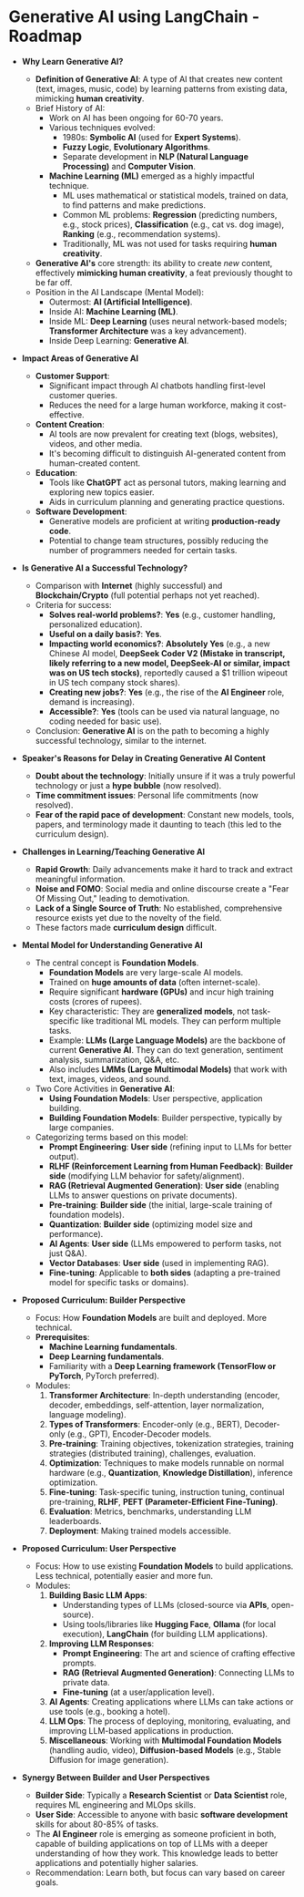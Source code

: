 # Generative AI using LangChain - Roadmap
* **Why Learn Generative AI?**
    * **Definition of Generative AI**: A type of AI that creates new content (text, images, music, code) by learning patterns from existing data, mimicking **human creativity**.
    * Brief History of AI:
        * Work on AI has been ongoing for 60-70 years.
        * Various techniques evolved:
            * 1980s: **Symbolic AI** (used for **Expert Systems**).
            * **Fuzzy Logic**, **Evolutionary Algorithms**.
            * Separate development in **NLP (Natural Language Processing)** and **Computer Vision**.
        * **Machine Learning (ML)** emerged as a highly impactful technique.
            * ML uses mathematical or statistical models, trained on data, to find patterns and make predictions.
            * Common ML problems: **Regression** (predicting numbers, e.g., stock prices), **Classification** (e.g., cat vs. dog image), **Ranking** (e.g., recommendation systems).
            * Traditionally, ML was not used for tasks requiring **human creativity**.
    * **Generative AI's** core strength: its ability to create *new* content, effectively **mimicking human creativity**, a feat previously thought to be far off.
    * Position in the AI Landscape (Mental Model):
        * Outermost: **AI (Artificial Intelligence)**.
        * Inside AI: **Machine Learning (ML)**.
        * Inside ML: **Deep Learning** (uses neural network-based models; **Transformer Architecture** was a key advancement).
        * Inside Deep Learning: **Generative AI**.

* **Impact Areas of Generative AI**
    * **Customer Support**:
        * Significant impact through AI chatbots handling first-level customer queries.
        * Reduces the need for a large human workforce, making it cost-effective.
    * **Content Creation**:
        * AI tools are now prevalent for creating text (blogs, websites), videos, and other media.
        * It's becoming difficult to distinguish AI-generated content from human-created content.
    * **Education**:
        * Tools like **ChatGPT** act as personal tutors, making learning and exploring new topics easier.
        * Aids in curriculum planning and generating practice questions.
    * **Software Development**:
        * Generative models are proficient at writing **production-ready code**.
        * Potential to change team structures, possibly reducing the number of programmers needed for certain tasks.

* **Is Generative AI a Successful Technology?**
    * Comparison with **Internet** (highly successful) and **Blockchain/Crypto** (full potential perhaps not yet reached).
    * Criteria for success:
        * **Solves real-world problems?**: **Yes** (e.g., customer handling, personalized education).
        * **Useful on a daily basis?**: **Yes**.
        * **Impacting world economics?**: **Absolutely Yes** (e.g., a new Chinese AI model, **DeepSeek Coder V2 (Mistake in transcript, likely referring to a new model, DeepSeek-AI or similar, impact was on US tech stocks)**, reportedly caused a $1 trillion wipeout in US tech company stock shares).
        * **Creating new jobs?**: **Yes** (e.g., the rise of the **AI Engineer** role, demand is increasing).
        * **Accessible?**: **Yes** (tools can be used via natural language, no coding needed for basic use).
    * Conclusion: **Generative AI** is on the path to becoming a highly successful technology, similar to the internet.

* **Speaker's Reasons for Delay in Creating Generative AI Content**
    * **Doubt about the technology**: Initially unsure if it was a truly powerful technology or just a **hype bubble** (now resolved).
    * **Time commitment issues**: Personal life commitments (now resolved).
    * **Fear of the rapid pace of development**: Constant new models, tools, papers, and terminology made it daunting to teach (this led to the curriculum design).

* **Challenges in Learning/Teaching Generative AI**
    * **Rapid Growth**: Daily advancements make it hard to track and extract meaningful information.
    * **Noise and FOMO**: Social media and online discourse create a "Fear Of Missing Out," leading to demotivation.
    * **Lack of a Single Source of Truth**: No established, comprehensive resource exists yet due to the novelty of the field.
    * These factors made **curriculum design** difficult.

* **Mental Model for Understanding Generative AI**
    * The central concept is **Foundation Models**.
        * **Foundation Models** are very large-scale AI models.
        * Trained on **huge amounts of data** (often internet-scale).
        * Require significant **hardware (GPUs)** and incur high training costs (crores of rupees).
        * Key characteristic: They are **generalized models**, not task-specific like traditional ML models. They can perform multiple tasks.
        * Example: **LLMs (Large Language Models)** are the backbone of current **Generative AI**. They can do text generation, sentiment analysis, summarization, Q&A, etc.
        * Also includes **LMMs (Large Multimodal Models)** that work with text, images, videos, and sound.
    * Two Core Activities in **Generative AI**:
        * **Using Foundation Models**: User perspective, application building.
        * **Building Foundation Models**: Builder perspective, typically by large companies.
    * Categorizing terms based on this model:
        * **Prompt Engineering**: **User side** (refining input to LLMs for better output).
        * **RLHF (Reinforcement Learning from Human Feedback)**: **Builder side** (modifying LLM behavior for safety/alignment).
        * **RAG (Retrieval Augmented Generation)**: **User side** (enabling LLMs to answer questions on private documents).
        * **Pre-training**: **Builder side** (the initial, large-scale training of foundation models).
        * **Quantization**: **Builder side** (optimizing model size and performance).
        * **AI Agents**: **User side** (LLMs empowered to perform tasks, not just Q&A).
        * **Vector Databases**: **User side** (used in implementing RAG).
        * **Fine-tuning**: Applicable to **both sides** (adapting a pre-trained model for specific tasks or domains).

* **Proposed Curriculum: Builder Perspective**
    * Focus: How **Foundation Models** are built and deployed. More technical.
    * **Prerequisites**:
        * **Machine Learning fundamentals**.
        * **Deep Learning fundamentals**.
        * Familiarity with a **Deep Learning framework (TensorFlow or PyTorch**, PyTorch preferred).
    * Modules:
        1.  **Transformer Architecture**: In-depth understanding (encoder, decoder, embeddings, self-attention, layer normalization, language modeling).
        2.  **Types of Transformers**: Encoder-only (e.g., BERT), Decoder-only (e.g., GPT), Encoder-Decoder models.
        3.  **Pre-training**: Training objectives, tokenization strategies, training strategies (distributed training), challenges, evaluation.
        4.  **Optimization**: Techniques to make models runnable on normal hardware (e.g., **Quantization**, **Knowledge Distillation**), inference optimization.
        5.  **Fine-tuning**: Task-specific tuning, instruction tuning, continual pre-training, **RLHF**, **PEFT (Parameter-Efficient Fine-Tuning)**.
        6.  **Evaluation**: Metrics, benchmarks, understanding LLM leaderboards.
        7.  **Deployment**: Making trained models accessible.

* **Proposed Curriculum: User Perspective**
    * Focus: How to use existing **Foundation Models** to build applications. Less technical, potentially easier and more fun.
    * Modules:
        1.  **Building Basic LLM Apps**:
            * Understanding types of LLMs (closed-source via **APIs**, open-source).
            * Using tools/libraries like **Hugging Face**, **Ollama** (for local execution), **LangChain** (for building LLM applications).
        2.  **Improving LLM Responses**:
            * **Prompt Engineering**: The art and science of crafting effective prompts.
            * **RAG (Retrieval Augmented Generation)**: Connecting LLMs to private data.
            * **Fine-tuning** (at a user/application level).
        3.  **AI Agents**: Creating applications where LLMs can take actions or use tools (e.g., booking a hotel).
        4.  **LLM Ops**: The process of deploying, monitoring, evaluating, and improving LLM-based applications in production.
        5.  **Miscellaneous**: Working with **Multimodal Foundation Models** (handling audio, video), **Diffusion-based Models** (e.g., Stable Diffusion for image generation).

* **Synergy Between Builder and User Perspectives**
    * **Builder Side**: Typically a **Research Scientist** or **Data Scientist** role, requires ML engineering and MLOps skills.
    * **User Side**: Accessible to anyone with basic **software development** skills for about 80-85% of tasks.
    * The **AI Engineer** role is emerging as someone proficient in both, capable of building applications on top of LLMs with a deeper understanding of how they work. This knowledge leads to better applications and potentially higher salaries.
    * Recommendation: Learn both, but focus can vary based on career goals.
 
 